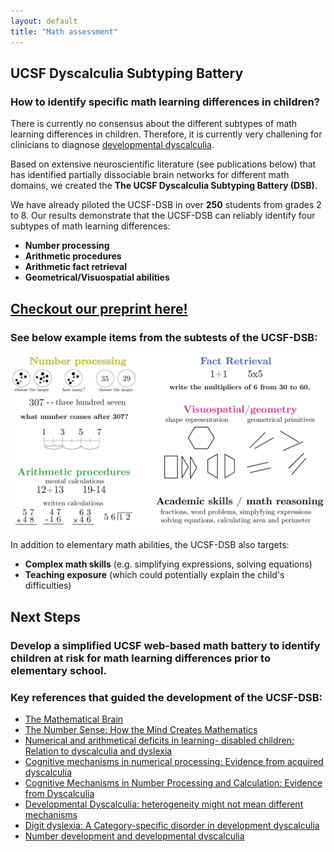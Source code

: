 ```yaml
---
layout: default
title: "Math assessment"
---
```

## UCSF Dyscalculia Subtyping Battery

### How to identify specific math learning differences in children?

There is currently no consensus about the different subtypes of math learning differences in children. Therefore, it is currently very challening for clinicians to diagnose [developmental dyscalculia](/dyscalculia).

Based on extensive neuroscientific literature (see publications below) that has identified partially dissociable brain networks for different math domains, we created the **The UCSF Dyscalculia Subtyping Battery (DSB)**. 


We have already piloted the UCSF-DSB in over **250** students from grades 2 to 8. Our results demonstrate that the UCSF-DSB can reliably identify four subtypes of math learning differences:

* **Number processing**
* **Arithmetic procedures**
* **Arithmetic fact retrieval**
* **Geometrical/Visuospatial abilities**

## [Checkout our preprint here!](https://assets.researchsquare.com/files/rs-1922020/v1_covered.pdf?c=1663797842) 

### See below example items from the subtests of the UCSF-DSB:

<img src="math_battery.png" width="900" class="center">

In addition to elementary math abilities, the UCSF-DSB also targets:

* **Complex math skills** (e.g. simplifying expressions, solving equations)
* **Teaching exposure** (which could potentially explain the child's difficulties)

## Next Steps

### Develop a simplified UCSF web-based math battery to identify children at risk for math learning differences prior to elementary school.  


### Key references that guided the development of the UCSF-DSB:

* [The Mathematical Brain](butterworth_1999.pdf)
* [The Number Sense: How the Mind Creates Mathematics](dehaene_1997.pdf)
* [Numerical and arithmetical deficits in learning- disabled children: Relation to dyscalculia and dyslexia](geary_and_howard_2001.pdf)
* [Cognitive mechanisms in numerical processing: Evidence from acquired dyscalculia](mccloskey_1992.pdf)
* [Cognitive Mechanisms in Number Processing and Calculation: Evidence from Dyscalculia](mccloskey_1985.pdf)
* [Developmental Dyscalculia: heterogeneity might not mean different mechanisms](rubinstein_and_henik.pdf)
* [Digit dyslexia: A Category-specific disorder in development dyscalculia](temple_1989.pdf)
* [Number development and developmental dyscalculia](vonaster_and_shalev.pdf)


